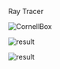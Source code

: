 Ray Tracer

![CornellBox](https://user-images.githubusercontent.com/60577496/139518689-562b1853-5c48-4c5c-97bf-22d3a05914c1.png)

![result](https://user-images.githubusercontent.com/60577496/139518756-1f247e0e-cea5-45cd-9edf-8f9ccf2c04a5.png)

![result](https://user-images.githubusercontent.com/60577496/139518785-eb5d3af4-3244-4760-9a9c-3200f3c634b9.png)
